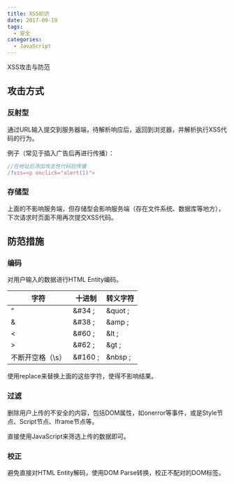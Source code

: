 ```yaml
---
title: XSS初识
date: 2017-09-19
tags: 
  - 安全
categories: 
  - JavaScript
---
```


XSS攻击与防范

<!-- more -->

## 攻击方式

### 反射型

通过URL输入提交到服务器端，待解析响应后，返回到浏览器，并解析执行XSS代码的行为。

例子（常见于插入广告后再进行传播）：

```javascript
//在地址后添加攻击性代码后传播
/?xss=<p onclick="alert(1)">
```

### 存储型

 上面的不影响服务端，但存储型会影响服务端（存在文件系统、数据库等地方），下次请求时页面不用再次提交XSS代码。

## 防范措施

### 编码

对用户输入的数据进行HTML Entity编码。

|  字符   |  十进制   |  转义字符   |
| --- | --- | --- |
|  “   |  &#34 ;   |  &quot ;   |
|  &   |  &#38 ;  |  &amp ;   |
|  <   |  &#60 ;   |  &lt ;   |
|  >   |  &#62 ;   |  &gt ;   |
|  不断开空格（\s）   |  &#160 ;   |  &nbsp ;   |

使用replace来替换上面的这些字符，使得不影响结果。

### 过滤

删除用户上传的不安全的内容，包括DOM属性，如onerror等事件，或是Style节点、Script节点、Iframe节点等。

直接使用JavaScript来筛选上传的数据即可。

### 校正

避免直接对HTML Entity解码，使用DOM Parse转换，校正不配对的DOM标签。
